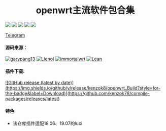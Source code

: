 <h1 align="center">openwrt主流软件包合集</h1>
<img src="https://img.shields.io/github/issues/kenzok8/jell?color=green">
<img src="https://img.shields.io/github/stars/kenzok8/jell?color=yellow">
<img src="https://img.shields.io/github/forks/kenzok8/jell?color=orange">
<img src="https://img.shields.io/github/license/kenzok8/jell?color=ff69b4">
<img src="https://img.shields.io/github/languages/code-size/kenzok8/jell?color=blueviolet">

<a href="https://t.me/joinchat/JjxmyRZZXJWb74I-sCrryA" target="_blank">Telegram</a>

#### 源码来源：
[![garypang13](https://img.shields.io/badge/package-garypang13-red.svg?style=flat&logo=appveyor)](https://github.com/garypang13/openwrt-packages)
 [![Lienol](https://img.shields.io/badge/passwall-xiaorouji-blueviolet.svg?style=flat&logo=appveyor)](https://github.com/xiaorouji/openwrt-passwall) 
[![immortalwrt](https://img.shields.io/badge/packages-immortalwrt-orange.svg?style=flat&logo=appveyor)](https://github.com/immortalwrt/immortalwrt) 
[![Lean](https://img.shields.io/badge/package-Lean-blueviolet.svg?style=flat&logo=appveyor)](https://github.com/coolsnowwolf/lede) 


#### 插件下载:
[![GitHub release (latest by date)]
(https://img.shields.io/github/v/release/kenzok8/openwrt_Build?style=for-the-badge&label=Download)](https://img.shields.io/github/v/release/kenzok78/compile-packages?style=for-the-badge&label=Download)](https://github.com/kenzok78/compile-packages/releases/latest)

#### 特色:

+ 该仓库插件适配18.06、19.07的luci
